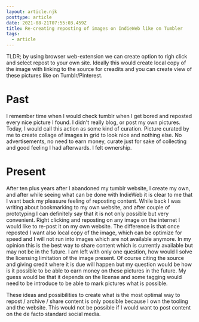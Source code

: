 ```yaml
---
layout: article.njk
posttype: article
date: 2021-08-21T07:55:03.459Z
title: Re-creating reposting of images on IndieWeb like on Tumbler
tags:
  - article
---
```

TLDR; by using browser web-extension we can create option to righ click and select repost to your own site. Ideally this would create local copy of the image with linking to the source for creadits and you can create view of these pictures like on Tumblr/Pinterest.   
  

Past
====

I remember time when I would check tumblr when I get bored and reposted every nice picture I found. I didn't really blog, or post my own pictures. Today, I would call this action as some kind of curation. Picture curated by me to create collage of images in grid to look nice and nothing else. No advertisements, no need to earn money, curate just for sake of collecting and good feeling I had afterwards. I felt ownership.   
  
  

Present
=======

After ten plus years after I abandoned my tumblr website, I create my own, and after while seeing what can be done with IndieWeb it is clear to me that I want back my pleasure feeling of reposting content. While back I was writing about bookmarking to my own website, and after couple of prototyping I can definitely say that it is not only possible but very convenient. Right clicking and reposting on any image on the internet I would like to re-post it on my own website. The difference is that once reposted I want also local copy of the image, which can be optimize for speed and I will not run into images which are not available anymore. In my opinion this is the best way to share content which is currently available but may not be in the future. I am left with only one question, how would I solve the licensing limitation of the image present. Of course citing the source and giving credit where it is due will happen but my question would be how is it possible to be able to earn money on these pictures in the future. My guess would be that it depends on the license and some tagging would need to be introduce to be able to mark pictures what is possible.   
  
These ideas and possibilities to create what is the most optimal way to repost / archive / share content is only possible because I own the tooling and the website. This would not be possible if I would want to post content on the de facto standard social media.
